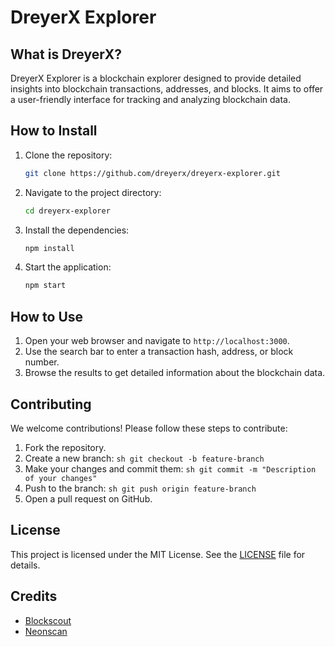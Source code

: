 # DreyerX Explorer

## What is DreyerX?

DreyerX Explorer is a blockchain explorer designed to provide detailed insights into blockchain transactions, addresses, and blocks. It aims to offer a user-friendly interface for tracking and analyzing blockchain data.

## How to Install

1. Clone the repository:
    ```sh
    git clone https://github.com/dreyerx/dreyerx-explorer.git
    ```
2. Navigate to the project directory:
    ```sh
    cd dreyerx-explorer
    ```
3. Install the dependencies:
    ```sh
    npm install
    ```
4. Start the application:

    ```sh
    npm start
    ```

## How to Use

1. Open your web browser and navigate to `http://localhost:3000`.
2. Use the search bar to enter a transaction hash, address, or block number.
3. Browse the results to get detailed information about the blockchain data.

## Contributing

We welcome contributions! Please follow these steps to contribute:

1. Fork the repository.
2. Create a new branch:
   `sh
 git checkout -b feature-branch
 `
3. Make your changes and commit them:
   `sh
 git commit -m "Description of your changes"
 `
4. Push to the branch:
   `sh
 git push origin feature-branch
 `
5. Open a pull request on GitHub.

## License

This project is licensed under the MIT License. See the [LICENSE](LICENSE) file for details.

## Credits

- [Blockscout](https://blockscout.com)
- [Neonscan](https://neonscan.org)
